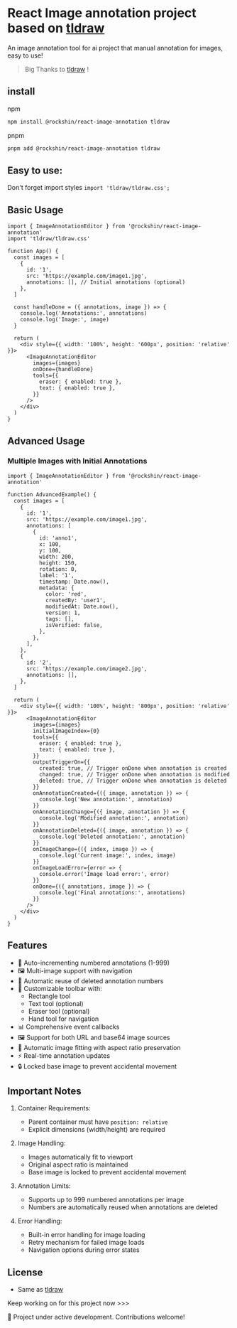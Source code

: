 # React Image annotation project based on [tldraw](https://tldraw.dev/)

An image annotation tool for ai project that manual annotation for images, easy to use!

> Big Thanks to [tldraw](https://tldraw.dev/) !

## install

npm

```bash
npm install @rockshin/react-image-annotation tldraw
```

pnpm

```bash
pnpm add @rockshin/react-image-annotation tldraw
```

## Easy to use:

Don't forget import styles `import 'tldraw/tldraw.css';`

## Basic Usage

```tsx
import { ImageAnnotationEditor } from '@rockshin/react-image-annotation'
import 'tldraw/tldraw.css'

function App() {
  const images = [
    {
      id: '1',
      src: 'https://example.com/image1.jpg',
      annotations: [], // Initial annotations (optional)
    },
  ]

  const handleDone = ({ annotations, image }) => {
    console.log('Annotations:', annotations)
    console.log('Image:', image)
  }

  return (
    <div style={{ width: '100%', height: '600px', position: 'relative' }}>
      <ImageAnnotationEditor
        images={images}
        onDone={handleDone}
        tools={{
          eraser: { enabled: true },
          text: { enabled: true },
        }}
      />
    </div>
  )
}
```

## Advanced Usage

### Multiple Images with Initial Annotations

```tsx
import { ImageAnnotationEditor } from '@rockshin/react-image-annotation'

function AdvancedExample() {
  const images = [
    {
      id: '1',
      src: 'https://example.com/image1.jpg',
      annotations: [
        {
          id: 'anno1',
          x: 100,
          y: 100,
          width: 200,
          height: 150,
          rotation: 0,
          label: '1',
          timestamp: Date.now(),
          metadata: {
            color: 'red',
            createdBy: 'user1',
            modifiedAt: Date.now(),
            version: 1,
            tags: [],
            isVerified: false,
          },
        },
      ],
    },
    {
      id: '2',
      src: 'https://example.com/image2.jpg',
      annotations: [],
    },
  ]

  return (
    <div style={{ width: '100%', height: '800px', position: 'relative' }}>
      <ImageAnnotationEditor
        images={images}
        initialImageIndex={0}
        tools={{
          eraser: { enabled: true },
          text: { enabled: true },
        }}
        outputTriggerOn={{
          created: true, // Trigger onDone when annotation is created
          changed: true, // Trigger onDone when annotation is modified
          deleted: true, // Trigger onDone when annotation is deleted
        }}
        onAnnotationCreated={({ image, annotation }) => {
          console.log('New annotation:', annotation)
        }}
        onAnnotationChange={({ image, annotation }) => {
          console.log('Modified annotation:', annotation)
        }}
        onAnnotationDeleted={({ image, annotation }) => {
          console.log('Deleted annotation:', annotation)
        }}
        onImageChange={({ index, image }) => {
          console.log('Current image:', index, image)
        }}
        onImageLoadError={error => {
          console.error('Image load error:', error)
        }}
        onDone={({ annotations, image }) => {
          console.log('Final annotations:', annotations)
        }}
      />
    </div>
  )
}
```

## Features

- 🎯 Auto-incrementing numbered annotations (1-999)
- 🖼️ Multi-image support with navigation
- 🔄 Automatic reuse of deleted annotation numbers
- 🎨 Customizable toolbar with:
  - Rectangle tool
  - Text tool (optional)
  - Eraser tool (optional)
  - Hand tool for navigation
- 📊 Comprehensive event callbacks
- 🖼️ Support for both URL and base64 image sources
- 🔄 Automatic image fitting with aspect ratio preservation
- ⚡ Real-time annotation updates
- 🔒 Locked base image to prevent accidental movement

## Important Notes

1. Container Requirements:

   - Parent container must have `position: relative`
   - Explicit dimensions (width/height) are required

2. Image Handling:

   - Images automatically fit to viewport
   - Original aspect ratio is maintained
   - Base image is locked to prevent accidental movement

3. Annotation Limits:

   - Supports up to 999 numbered annotations per image
   - Numbers are automatically reused when annotations are deleted

4. Error Handling:
   - Built-in error handling for image loading
   - Retry mechanism for failed image loads
   - Navigation options during error states

## License

- Same as [tldraw](https://tldraw.dev/)

Keep working on for this project now >>>

🚧 Project under active development. Contributions welcome!
